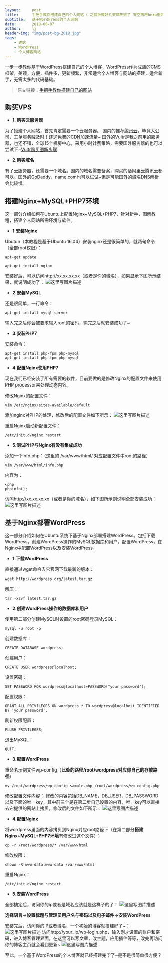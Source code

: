 ```yaml
---
layout:     post
title:      手把手教你搭建自己的个人网站（ 之前折腾好几天都失败了 有空再用hexo重做一遍好了）
subtitle:   基于WordPress的个人网站
date:       2018-06-07
author:     lj
header-img: "img/post-bg-2018.jpg"
tags:
    - 建站
    - WordPress
    - 个人博客网站
---
```


一步一步教你基于WordPress搭建自己的个人博客，WordPress作为成熟的CMS框架，美观，方便，插件多，更新频繁，非常适合个人博客与网站的搭建，适合新手，无需太多的代码基础。

> 原文链接：[手把手教你搭建自己的网站](https://www.flyzy2005.cn/build-page)


购买VPS
-----
- **1. 购买云服务器**

为了搭建个人网站，首先肯定需要一个云服务器。
国内的推荐[腾讯云](https://cloud.tencent.com/redirect.php?redirect=1005&cps_key=42c9b322fd48ff0ce405a0c7d78612fd)，毕竟大公司，工单服务贼及时！还送免费的CDN加速流量~
国外的Vultr是我之前用的服务器，也还不错，全球15个机房中心，采用小时计费策略，需要国外服务器的也可以尝试下~[Vultr购买图解步骤](https://www.flyzy2005.cn/vps/vultr-deploy)

- **2.购买域名**

有了云服务器，还需要一个域名。国内的域名需要备案，购买的话阿里云腾讯云都可以。国外的GoDaddy，name.com也可以试试~但是可能国外的域名DNS解析会比较慢。


搭建Nginx+MySQL+PHP7环境
-----
这一部分介绍如何在Ubuntu上配置Nginx+MySQL+PHP7，针对新手，图解教程，搭建个人网站所需坏境与软件。

- **1.安装Nginx**

Ubutun（本教程是基于Ubuntu 16.04）安装nginx还是很简单的，就两句命令（全部root权限）：
```
apt-get update
 
apt-get install nginx
```
安装好后，可以访问http://xx.xx.xx.xx（或者是你的域名），如果显示下图所示结果，就说明成功了：
![这里写图片描述](http://img.blog.csdn.net/20180125160104206?watermark/2/text/aHR0cDovL2Jsb2cuY3Nkbi5uZXQvd2Y2MzI4NTY2OTU=/font/5a6L5L2T/fontsize/400/fill/I0JBQkFCMA==/dissolve/70/gravity/SouthEast)

- **2.安装MySQL**

还是很简单，一行命令：
```
apt-get install mysql-server
```
输入完之后你会被要求输入root的密码，输完之后就安装成功了~

- **3.安装PHP7**

安装命令：
```
apt-get install php-fpm php-mysql
apt-get install php-fpm php-mysql
```

- **4.配置Nginx使用PHP7**

现在我们已经安装了所有需要的软件，目前要做的是修改Nginx的配置文件来使用PHP processor来处理动态内容。

修改Nginx的配置文件：
```
vim /etc/nginx/sites-available/default
```
添加nginx对PHP的处理，修改后的配置文件如下所示：
![这里写图片描述](http://img.blog.csdn.net/20180125160344568?watermark/2/text/aHR0cDovL2Jsb2cuY3Nkbi5uZXQvd2Y2MzI4NTY2OTU=/font/5a6L5L2T/fontsize/400/fill/I0JBQkFCMA==/dissolve/70/gravity/SouthEast)

重启Nginx启动新配置文件：
```
/etc/init.d/nginx restart
```
- **5.测试PHP与Nginx有没有集成成功**

添加一个info.php：（这里的 /var/www/html/ 对应配置文件中root的路径）
```
vim /var/www/html/info.php
```
内容为：
```
<php 
phpinfo();
```
访问http://xx.xx.xx.xx（或者是你的域名），如下图所示则说明全部安装成功：
![这里写图片描述](http://img.blog.csdn.net/20180125160606202?watermark/2/text/aHR0cDovL2Jsb2cuY3Nkbi5uZXQvd2Y2MzI4NTY2OTU=/font/5a6L5L2T/fontsize/400/fill/I0JBQkFCMA==/dissolve/70/gravity/SouthEast)


基于Nginx部署WordPress
-----
这一部分介绍如何在Ubuntu系统下基于Nginx部署搭建WordPress。包括下载WordPress，创建WordPress操作的MySQL数据库和用户，配置WordPress，在Nginx中配置WordPress以及安装WordPress。

- **1.下载WordPress**

直接通过wget命令去它官网下载最新的版本：
```
wget http://wordpress.org/latest.tar.gz
```
解压：
```	
tar -xzvf latest.tar.gz
```

- **2.创建WordPress操作的数据库和用户**

使用第二部分创建MySQL时设置的root密码登录MySQL：
```
mysql -u root -p
```
创建数据库：
```
CREATE DATABASE wordpress;
```
创建用户：
```
CREATE USER wordpress@localhost;
```
设置密码：
```
SET PASSWORD FOR wordpress@localhost=PASSWORD("your password");
```
配置权限：
```
GRANT ALL PRIVILEGES ON wordpress.* TO wordpress@localhost IDENTIFIED BY 'your password';
```
刷新权限配置：
```	
FLUSH PRIVILEGES;
```
退出MySQL：
```	
QUIT;
```

- **3.配置WordPress**

重命名示例文件wp-config（**此处的路径/root/wordpress对应你自己的存放路径**）
```
mv /root/wordpress/wp-config-sample.php /root/wordpress/wp-config.php
```
修改配置文件内容：
修改的内容包括DB_NAME，DB_USER，DB_PASSWORD以及下面的唯一key，其中前三个是在第二步自己设置的内容，唯一key可以直接去它提供的网站上拷贝，修改后的文件如下所示：
![这里写图片描述](http://img.blog.csdn.net/20180125161135803?watermark/2/text/aHR0cDovL2Jsb2cuY3Nkbi5uZXQvd2Y2MzI4NTY2OTU=/font/5a6L5L2T/fontsize/400/fill/I0JBQkFCMA==/dissolve/70/gravity/SouthEast)

- **4.配置Nginx**

将wordpress里面的内容拷贝到Nginx对应root路径下（在第二部分**搭建Nginx+MySQL+PHP7环境**有修改过这个文件）：
```
cp -r /root/wordpress/* /var/www/html
```
修改权限：
```
chown -R www-data:www-data /var/www/html
```
重启Nginx：
```
/etc/init.d/nginx restart
```

- **5.安装WordPress**

全部搞定后，访问你的ip或者是域名应该就是这样子的了：
![这里写图片描述](http://img.blog.csdn.net/20180125161704687?watermark/2/text/aHR0cDovL2Jsb2cuY3Nkbi5uZXQvd2Y2MzI4NTY2OTU=/font/5a6L5L2T/fontsize/400/fill/I0JBQkFCMA==/dissolve/70/gravity/SouthEast)

**选择语言**->**设置标题与管理员用户名与密码以及电子邮件**->**安装WordPress**

安装完后，访问你的IP或者域名，一个初始的博客就搭建好了~：
![这里写图片描述](http://img.blog.csdn.net/20180125161759950?watermark/2/text/aHR0cDovL2Jsb2cuY3Nkbi5uZXQvd2Y2MzI4NTY2OTU=/font/5a6L5L2T/fontsize/400/fill/I0JBQkFCMA==/dissolve/70/gravity/SouthEast)
访问http://your_ip/wp-login.php，输入刚才设置的账户和密码，进入博客管理界面，在这里可以写文章，改主题，应用插件等等，改完再访问你的博客主页就会看到更新~
![这里写图片描述](http://img.blog.csdn.net/20180125161826205?watermark/2/text/aHR0cDovL2Jsb2cuY3Nkbi5uZXQvd2Y2MzI4NTY2OTU=/font/5a6L5L2T/fontsize/400/fill/I0JBQkFCMA==/dissolve/70/gravity/SouthEast)

至此，一个基于WordPress的个人博客就已经搭建完毕了~是不是很简单很方便？

